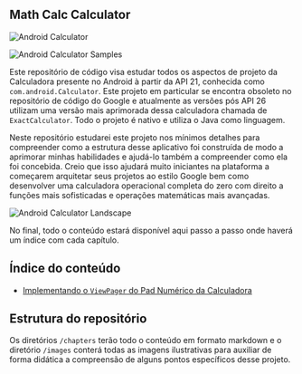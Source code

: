 ## Math Calc Calculator 

![Android Calculator](https://raw.githubusercontent.com/eduardowgmendes/android-calculator-reverse-engineering/master/images/app-samples-i.png)

![Android Calculator Samples](https://raw.githubusercontent.com/eduardowgmendes/android-calculator-reverse-engineering/master/images/app-samples-ii.png) 

Este repositório de código visa estudar todos os aspectos de projeto da Calculadora presente no Android à partir da API 21, conhecida como `com.android.Calculator`. 
Este projeto em particular se encontra obsoleto no repositório de código do Google e atualmente as versões pós API 26 utilizam uma versão mais aprimorada dessa calculadora chamada de `ExactCalculator`. Todo o projeto é nativo e utiliza o Java como linguagem.

Neste repositório estudarei este projeto nos mínimos detalhes para compreender como a estrutura desse aplicativo foi construída de modo a aprimorar minhas habilidades e ajudá-lo também a compreender como ela foi concebida. Creio que isso ajudará muito iniciantes na plataforma a começarem arquitetar seus projetos ao estilo Google bem como desenvolver uma calculadora operacional completa do zero com direito a funções mais sofisticadas e operações matemáticas mais avançadas.

![Android Calculator Landscape](https://raw.githubusercontent.com/eduardowgmendes/android-calculator-reverse-engineering/master/images/app-samples-landscape-i.png)

No final, todo o conteúdo estará disponível aqui passo a passo onde haverá um índice com cada capítulo. 

## Índice do conteúdo
* [Implementando o `ViewPager` do Pad Numérico da Calculadora](https://github.com/eduardowgmendes/android-calculator-reverse-engineering/blob/master/chapters/calculator-pad-view-pager.md#implementando-o-viewpager-do-pad-num%C3%A9rico-da-calculadora)

## Estrutura do repositório 
Os diretórios `/chapters` terão todo o conteúdo em formato markdown e o diretório `/images` conterá todas as imagens ilustrativas para auxiliar de forma didática a compreensão de alguns pontos específicos desse projeto. 

  
     

